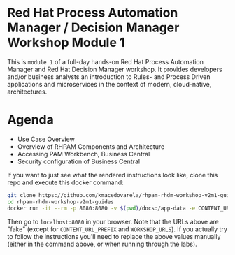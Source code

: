 Red Hat Process Automation Manager / Decision Manager Workshop Module 1
===
This is `module 1` of a full-day hands-on Red Hat Process Automation Manager and Red Hat Decision Manager workshop. It provides developers and/or business analysts an introduction to Rules- and Process Driven applications and microservices in the context of modern, cloud-native, architectures.

Agenda
===
* Use Case Overview
* Overview of RHPAM Components and Architecture
* Accessing PAM Workbench, Business Central
* Security configuration of Business Central

If you want to just see what the rendered instructions look like, clone this repo and execute this docker command:

````bash
git clone https://github.com/kmacedovarela/rhpam-rhdm-workshop-v2m1-guides.git
cd rhpam-rhdm-workshop-v2m1-guides
docker run -it --rm -p 8080:8080 -v $(pwd)/docs:/app-data -e CONTENT_URL_PREFIX="file:///app-data" -e WORKSHOPS_URLS="file:///app-data/_workshop.yml" -e LOG_TO_STDOUT=true quay.io/osevg/workshopper
````

Then go to `localhost:8080` in your browser. Note that the URLs above are "fake" (except for `CONTENT_URL_PREFIX` and `WORKSHOP_URLS`). If you actually try to follow the instructions you'll need to replace the above values manually (either in the command above, or when running through the labs).

